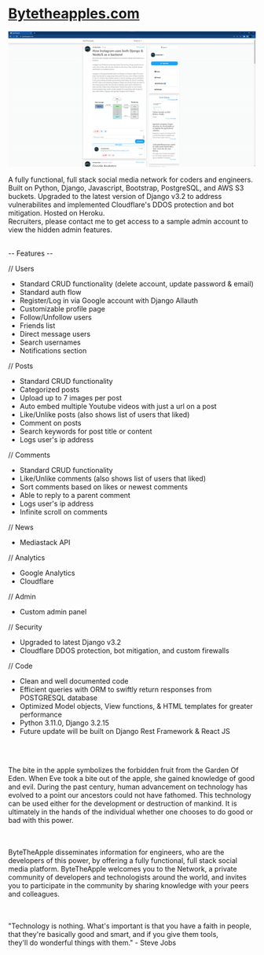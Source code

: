 # [Bytetheapples.com](https://www.bytetheapples.com/)

<img src="https://github.com/ckp7blessed/portfolio/blob/master/src/assets/bytetheapples.png">

A fully functional, full stack social media network for coders and engineers. Built on Python, Django, Javascript, Bootstrap, PostgreSQL, and AWS S3 buckets. Upgraded to the latest version of Django v3.2 to address vulnerabilites and implemented Cloudflare's DDOS protection and bot mitigation. Hosted on Heroku.<br />
Recruiters, please contact me to get access to a sample admin account to view the hidden admin features. <br /><br />

-- Features -- 

// Users
- Standard CRUD functionality (delete account, update password & email)
- Standard auth flow
- Register/Log in via Google account with Django Allauth
- Customizable profile page
- Follow/Unfollow users
- Friends list
- Direct message users
- Search usernames
- Notifications section

// Posts
- Standard CRUD functionality
- Categorized posts
- Upload up to 7 images per post
- Auto embed multiple Youtube videos with just a url on a post
- Like/Unlike posts (also shows list of users that liked)
- Comment on posts
- Search keywords for post title or content
- Logs user's ip address

// Comments 
- Standard CRUD functionality
- Like/Unlike comments  (also shows list of users that liked)
- Sort comments based on likes or newest comments
- Able to reply to a parent comment
- Logs user's ip address
- Infinite scroll on comments

// News
- Mediastack API

// Analytics
- Google Analytics
- Cloudflare 

// Admin
- Custom admin panel

// Security 
- Upgraded to latest Django v3.2
- Cloudflare DDOS protection, bot mitigation, and custom firewalls

// Code
- Clean and well documented code
- Efficient queries with ORM to swiftly return responses from POSTGRESQL database
- Optimized Model objects, View functions, & HTML templates for greater performance
- Python 3.11.0, Django 3.2.15
- Future update will be built on Django Rest Framework & React JS

<br /><br />

The bite in the apple symbolizes the forbidden fruit from the Garden Of Eden. When Eve took a bite out of the apple, she gained knowledge of good and evil. During the past century, human advancement on technology has evolved to a point our ancestors could not have fathomed. This technology can be used either for the development or destruction of mankind. It is ultimately in the hands of the individual whether one chooses to do good or bad with this power.

<br /><br />
ByteTheApple disseminates information for engineers, who are the developers of this power, by offering a fully functional, full stack social media platform. ByteTheApple welcomes you to the Network, a private community of developers and technologists around the world, and invites you to participate in the community by sharing knowledge with your peers and colleagues.

<br /><br />
"Technology is nothing. What's important is that you have a faith in people,<br />
that they're basically good and smart, and if you give them tools,<br />
they'll do wonderful things with them." - Steve Jobs<br />
